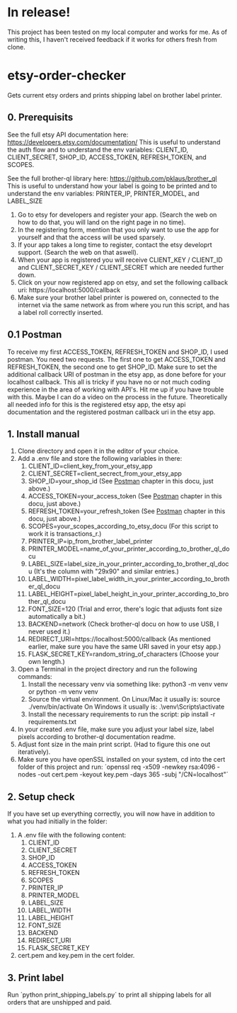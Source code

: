 # In release!
This project has been tested on my local computer and works for me.
As of writing this, I haven't received feedback if it works for others fresh from clone.

# etsy-order-checker
Gets current etsy orders and prints shipping label on brother label printer.

## 0. Prerequisits

See the full etsy API documentation here: https://developers.etsy.com/documentation/ This is useful to understand the auth flow and to understand the env variables: CLIENT_ID, CLIENT_SECRET, SHOP_ID, ACCESS_TOKEN, REFRESH_TOKEN, and SCOPES.

See the full brother-ql library here: https://github.com/pklaus/brother_ql This is useful to understand how your label is going to be printed and to understand the env variables: PRINTER_IP, PRINTER_MODEL, and LABEL_SIZE

1. Go to etsy for developers and register your app. (Search the web on how to do that, you will land on the right page in no time).
2. In the registering form, mention that you only want to use the app for yourself and that the access will be used sparsely.
3. If your app takes a long time to register, contact the etsy developrt support. (Search the web on that aswell).
4. When your app is registered you will receive CLIENT_KEY / CLIENT_ID and CLIENT_SECRET_KEY / CLIENT_SECRET which are needed further down.
5. Click on your now registered app on etsy, and set the following callback uri: https://localhost:5000/callback
6. Make sure your brother label printer is powered on, connected to the internet via the same network as from where you run this script, and has a label roll correctly inserted.

## 0.1 Postman
To receive my first ACCESS_TOKEN, REFRESH_TOKEN and SHOP_ID, I used postman. You need two requests. The first one to get ACCESS_TOKEN and REFRESH_TOKEN, the second one to get SHOP_ID. Make sure to set the additional callback URI of postman in the etsy app, as done before for your localhost callback. This all is tricky if you have no or not much coding experience in the area of working with API's. Hit me up if you have trouble with this. Maybe I can do a video on the process in the future. Theoretically all needed info for this is the registered etsy app, the etsy api documentation and the registered postman callback uri in the etsy app.

## 1. Install manual
1. Clone directory and open it in the editor of your choice.
2. Add a .env file and store the following variables in there:
    1. CLIENT_ID=client_key_from_your_etsy_app
    2. CLIENT_SECRET=client_secrect_from_your_etsy_app
    3. SHOP_ID=your_shop_id (See [Postman](##-0.1-Postman) chapter in this docu, just above.)
    4. ACCESS_TOKEN=your_access_token (See [Postman](##-0.1-Postman) chapter in this docu, just above.)
    5. REFRESH_TOKEN=your_refresh_token (See [Postman](##-0.1-Postman) chapter in this docu, just above.)
    6. SCOPES=your_scopes_according_to_etsy_docu (For this script to work it is transactions_r.)
    7. PRINTER_IP=ip_from_brother_label_printer
    8. PRINTER_MODEL=name_of_your_printer_according_to_brother_ql_docu
    9. LABEL_SIZE=label_size_in_your_printer_according_to_brother_ql_docu (It's the column with "29x90" and similar entries.)
    10. LABEL_WIDTH=pixel_label_width_in_your_printer_according_to_brother_ql_docu
    11. LABEL_HEIGHT=pixel_label_height_in_your_printer_according_to_brother_ql_docu
    12. FONT_SIZE=120 (Trial and error, there's logic that adjusts font size automatically a bit.)
    13. BACKEND=network (Check brother-ql docu on how to use USB, I never used it.)
    13. REDIRECT_URI=https://localhost:5000/callback (As mentioned earlier, make sure you have the same URI saved in your etsy app.)
    14. FLASK_SECRET_KEY=random_string_of_characters (Choose your own length.)
3. Open a Terminal in the project directory and run the following commands:
    1. Install the necessary venv via something like: python3 -m venv venv or python -m venv venv
    2. Source the virtual environment. On Linux/Mac it usually is: source ./venv/bin/activate On Windows it usually is: .\venv\Scripts\activate
    3. Install the necessary requirements to run the script: pip install -r requirements.txt
4. In your created .env file, make sure you adjust your label size, label pixels according to brother-ql documentation readme.
5. Adjust font size in the main print script. (Had to figure this one out iteratively).
6. Make sure you have openSSL installed on your system, cd into the cert folder of this project and run: ´openssl req -x509 -newkey rsa:4096 -nodes -out cert.pem -keyout key.pem -days 365 -subj "/CN=localhost"´

## 2. Setup check
If you have set up everything correctly, you will now have in addition to what you had initially in the folder:
1. A .env file with the following content:
    1. CLIENT_ID
    2. CLIENT_SECRET
    3. SHOP_ID
    4. ACCESS_TOKEN
    5. REFRESH_TOKEN
    6. SCOPES
    7. PRINTER_IP
    8. PRINTER_MODEL
    9. LABEL_SIZE
    10. LABEL_WIDTH
    11. LABEL_HEIGHT
    12. FONT_SIZE
    13. BACKEND
    14. REDIRECT_URI
    15. FLASK_SECRET_KEY
2. cert.pem and key.pem in the cert folder.

## 3. Print label
Run ´python print_shipping_labels.py´ to print all shipping labels for all orders that are unshipped and paid.
